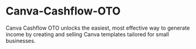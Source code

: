 # Canva-Cashflow-OTO
Canva Cashflow OTO unlocks the easiest, most effective way to generate income by creating and selling Canva templates tailored for small businesses.
